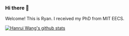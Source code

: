 ### Hi there 👋

Welcome! This is Ryan. I received my PhD from MIT EECS.

[![Hanrui Wang's github stats](https://github-readme-stats.vercel.app/api?username=hanrui-wang&count_private=true&hide=stars&theme=solarized-light)](https://github.com/anuraghazra/github-readme-stats)

<!--
**Hanrui-Wang/hanrui-wang** is a ✨ _special_ ✨ repository because its `README.md` (this file) appears on your GitHub profile.

Here are some ideas to get you started:

- 🔭 I’m currently working on ...
- 🌱 I’m currently learning ...
- 👯 I’m looking to collaborate on ...
- 🤔 I’m looking for help with ...
- 💬 Ask me about ...
- 📫 How to reach me: ...
- 😄 Pronouns: ...
- ⚡ Fun fact: ...
-->
